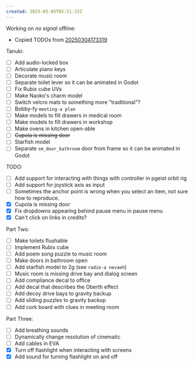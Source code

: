 ```yaml
---
created: 2025-03-05T05:51:15Z
---
```


Working on _no signal_ offline:
- Copied TODOs from [20250304173319](20250304173319.md)

Tanuki:
- [ ] Add audio-locked box
- [ ] Articulate piano keys
- [ ] Decorate music room
- [ ] Separate toilet lever so it can be animated in Godot
- [ ] Fix Rubix cube UVs
- [ ] Make Naoko's charm model
- [ ] Switch velcro mats to something more "traditional"?
- [ ] Bobby-fy `meeting-a plan`
- [ ] Make models to fill drawers in medical room
- [ ] Make models to fill drawers in workshop
- [ ] Make ovens in kitchen open-able
- [ ] ~~Cupola is missing door~~
- [ ] Starfish model
- [ ] Separate `sm_door_bathroom` door from frame so it can be animated in Godot

TODO:
- [ ] Add support for interacting with things with controller in pgeist orbit rig
- [ ] Add support for joystick axis as input
- [ ] Sometimes the anchor point is wrong when you select an item, not sure how to reproduce.
- [x] Cupola is missing door
- [x] Fix dropdowns appearing behind pause menu in pause menu
- [x] Can't click on links in credits?

Part Two:
- [ ] Make toilets flushable
- [ ] Implement Rubix cube
- [ ] Add poem song puzzle to music room
- [ ] Make doors in bathroom open
- [ ] Add starfish model to 2g (see `radio-a nevaeh`)
- [ ] Music room is missing drive bay and dialog screen
- [ ] Add compliance decal to office
- [ ] Add decal that describes the Oberth effect
- [ ] Add decoy drive bays to gravity backup
- [ ] Add sliding puzzles to gravity backup
- [ ] Add cork board with clues in meeting room

Part Three:
- [ ] Add breathing sounds
- [ ] Dynamically change resolution of cinematic
- [ ] Add cables in EVA
- [x] Turn off flashlight when interacting with screens
- [x] Add sound for turning flashlight on and off
